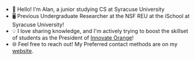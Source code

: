 - 👋 Hello! I'm Alan, a junior studying CS at Syracuse University
- 🖥️ Previous Undergraduate Researcher at the NSF REU at the iSchool at Syracuse University!
- 💡 I love sharing knowledge, and I'm actively trying to boost the skillset of students as the President of [Innovate Orange](https://github.com/innovateorange)!
- 🌐 Feel free to reach out! My Preferred contact methods are on my [website](https://alantom.dev/).

  
<!---
alantomw/alantomw is a ✨ special ✨ repository because its `README.md` (this file) appears on your GitHub profile.
You can click the Preview link to take a look at your changes.
--->

